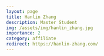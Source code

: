 ```yaml
---
layout: page
title: Hanlin Zhang
description: Master Student
img: /assets/img/hanlin_zhang.jpg
importance: 2
category: affiliate
redirect: https://hanlin-zhang.com/
---
```

